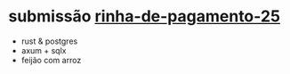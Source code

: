 # submissão [rinha-de-pagamento-25](https://github.com/vimsos/rinha-de-pagamento-25)

- rust & postgres
- axum + sqlx
- feijão com arroz
